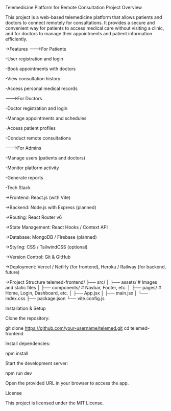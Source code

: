Telemedicine Platform for Remote Consultation
Project Overview

This project is a web-based telemedicine platform that allows patients and doctors to connect remotely for consultations. It provides a secure and convenient way for patients to access medical care without visiting a clinic, and for doctors to manage their appointments and patient information efficiently.

->Features
--->For Patients

-User registration and login

-Book appointments with doctors

-View consultation history

-Access personal medical records

--->For Doctors

-Doctor registration and login

-Manage appointments and schedules

-Access patient profiles

-Conduct remote consultations

--->For Admins

-Manage users (patients and doctors)

-Monitor platform activity

-Generate reports

-Tech Stack

->Frontend: React.js (with Vite)

->Backend: Node.js with Express (planned)

->Routing: React Router v6

->State Management: React Hooks / Context API

->Database: MongoDB / Firebase (planned)

->Styling: CSS / TailwindCSS (optional)

->Version Control: Git & GitHub

->Deployment: Vercel / Netlify (for frontend), Heroku / Railway (for backend, future)

->Project Structure
telemed-frontend/
├── src/
│   ├── assets/          # Images and static files
│   ├── components/      # Navbar, Footer, etc.
│   ├── pages/           # Home, Login, Dashboard, etc.
│   ├── App.jsx
│   ├── main.jsx
│   └── index.css
├── package.json
└── vite.config.js

Installation & Setup

Clone the repository:

git clone https://github.com/your-username/telemed.git
cd telemed-frontend


Install dependencies:

npm install


Start the development server:

npm run dev


Open the provided URL in your browser to access the app.

License

This project is licensed under the MIT License.
